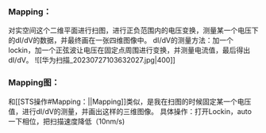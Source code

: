 ### Mapping：
对实空间这个二维平面进行扫图，进行正负范围内的电压变换，测量某一个电压下的dI/dV的数据，并最终画在一张四维图像中。
dI/dV的测量方法：加一个lockin，加一个正弦波让电压在固定点周围进行变换，并测量电流值，最后得出dI/dV。
![[华为扫描_20230727103632027.jpg|400]]
### Mapping图：
和[[STS操作#Mapping：||Mapping]]类似，是我在扫图的时候固定某一个电压值，进行dI/dV的测量，并画出这样的三维图像。
具体操作：打开Lockin，auto一下相位，把扫描速度降低（10nm/s)

